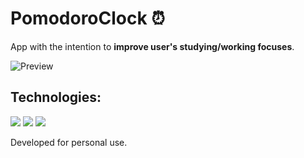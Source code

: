# PomodoroClock ⏰

App with the intention to **improve user's studying/working focuses**.

![Preview](https://github.com/user-attachments/assets/c781bb23-b72e-4ed7-825e-4c4fe541ebc2)

## Technologies:
<div>
 <img src="https://img.shields.io/badge/TypeScript-007ACC?style=for-the-badge&logo=typescript&logoColor=white">
 <img src="https://img.shields.io/badge/React-20232A?style=for-the-badge&logo=react&logoColor=61DAFB">
 <img src="https://img.shields.io/badge/Tailwind_CSS-38B2AC?style=for-the-badge&logo=tailwind-css&logoColor=white">
</div>


Developed for personal use.
